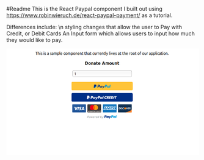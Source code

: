 #Readme
This is the React Paypal component I built out using https://www.robinwieruch.de/react-paypal-payment/ as a tutorial.

Differences include: \n
styling changes that allow the user to Pay with Credit, or Debit Cards
An Input form which allows users to input how much they would like to pay.

![Search Page](./public/images/PaypalBtn.png)
